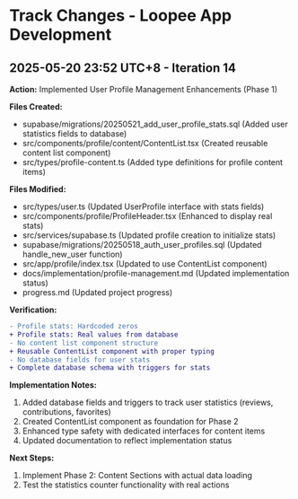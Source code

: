 # Track Changes - Loopee App Development

## 2025-05-20 23:52 UTC+8 - Iteration 14
**Action:** Implemented User Profile Management Enhancements (Phase 1)

**Files Created:**
- supabase/migrations/20250521_add_user_profile_stats.sql (Added user statistics fields to database)
- src/components/profile/content/ContentList.tsx (Created reusable content list component)
- src/types/profile-content.ts (Added type definitions for profile content items)

**Files Modified:**
- src/types/user.ts (Updated UserProfile interface with stats fields)
- src/components/profile/ProfileHeader.tsx (Enhanced to display real stats)
- src/services/supabase.ts (Updated profile creation to initialize stats)
- supabase/migrations/20250518_auth_user_profiles.sql (Updated handle_new_user function)
- src/app/profile/index.tsx (Updated to use ContentList component)
- docs/implementation/profile-management.md (Updated implementation status)
- progress.md (Updated project progress)

**Verification:**
```diff
- Profile stats: Hardcoded zeros
+ Profile stats: Real values from database
- No content list component structure
+ Reusable ContentList component with proper typing
- No database fields for user stats
+ Complete database schema with triggers for stats
```

**Implementation Notes:**
1. Added database fields and triggers to track user statistics (reviews, contributions, favorites)
2. Created ContentList component as foundation for Phase 2
3. Enhanced type safety with dedicated interfaces for content items
4. Updated documentation to reflect implementation status

**Next Steps:**
1. Implement Phase 2: Content Sections with actual data loading
2. Test the statistics counter functionality with real actions
